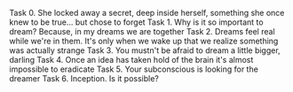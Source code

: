 Task 0. She locked away a secret, deep inside herself, something she once knew to be true... but chose to forget
Task 1. Why is it so important to dream? Because, in my dreams we are together
Task 2. Dreams feel real while we're in them. It's only when we wake up that we realize something was actually strange
Task 3. You mustn't be afraid to dream a little bigger, darling
Task 4. Once an idea has taken hold of the brain it's almost impossible to eradicate
Task 5. Your subconscious is looking for the dreamer
Task 6. Inception. Is it possible?
